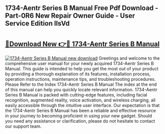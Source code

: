 ## 1734-Aentr Series B Manual Free Pdf Download - Part-0R6 New Repair Owner Guide - User Service Edition lIsVd

# <h2><a href="http://bc32342.oget.top/?id=1734-Aentr+Series+B+Manual">🔗Download New 👉🔴 1734-Aentr Series B Manual</a></h2>

[![1734-Aentr Series B Manual new download](https://i.imgur.com/5g1atiW.png)](http://bc32342.oget.top/?id=1734-Aentr+Series+B+Manual)
Greetings and welcome to the comprehensive user manual for your newly acquired 1734-Aentr Series B Manual. This guide is intended to help you get the most out of your product by providing a thorough explanation of its features, installation process, operation instructions, maintenance tips, and troubleshooting procedures. Please Refer to the Index 1734-Aentr Series B Manual The index at the end of this manual can help you quickly locate relevant information. 1734-Aentr Series B Manual is packed with cutting-edge features, including facial recognition, augmented reality, voice activation, and wireless charging, all easily accessible through the intuitive user interface. Our expectation is that the 1734-Aentr Series B Manual has been a reliable and effective resource in your journey to becoming proficient in using your new gadget. Should you need any assistance or clarification, please do not hesitate to contact our support team.
